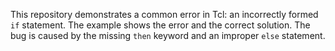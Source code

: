 This repository demonstrates a common error in Tcl: an incorrectly formed `if` statement.  The example shows the error and the correct solution. The bug is caused by the missing `then` keyword and an improper `else` statement.